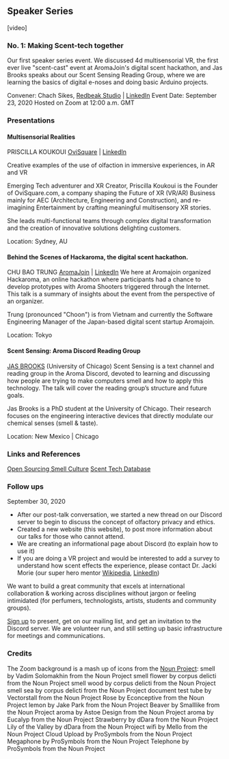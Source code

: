 ## Speaker Series

[video]

### No. 1: Making Scent-tech together
Our first speaker series event. We discussed 4d multisensorial VR, the first ever live "scent-cast" event at AromaJoin's digital scent hackathon, and Jas Brooks speaks about our Scent Sensing Reading Group, where we are learning the basics of digital e-noses and doing basic Arduino projects.

Convener: Chach Sikes, [Redbeak Studio](https://redbeakstudio.com) | [LinkedIn](https://www.linkedin.com/in/chachasikes/)
Event Date: September 23, 2020
Hosted on Zoom at 12:00 a.m. GMT

### Presentations

#### Multisensorial Realities
PRISCILLA KOUKOUI [OviSquare](https://ovisquare.com) | [LinkedIn](https://www.linkedin.com/in/priscillakoukoui/)

Creative examples of the use of olfaction in immersive experiences, in AR and VR

Emerging Tech adventurer and XR Creator, Priscilla Koukoui is the Founder of OviSquare.com, a company shaping the Future of XR (VR/AR) Business mainly for AEC (Architecture, Engineering and Construction), and re-imagining Entertainment by crafting meaningful multisensory XR stories.

She leads multi-functional teams through complex digital transformation and the creation of innovative solutions delighting customers.

Location: Sydney, AU

#### Behind the Scenes of Hackaroma, the digital scent hackathon.
CHU BAO TRUNG [AromaJoin](https://aromajoin.com/) | [LinkedIn](https://www.linkedin.com/in/trungchubao/)
We here at Aromajoin organized Hackaroma, an online hackathon where participants had a chance to develop prototypes with Aroma Shooters triggered through the Internet. This talk is a summary of insights about the event from the perspective of an organizer.

Trung (pronounced "Choon") is from Vietnam and currently the Software Engineering Manager of the Japan-based digital scent startup Aromajoin.

Location: Tokyo

#### Scent Sensing: Aroma Discord Reading Group
[JAS BROOKS](jasbrooks.net) (University of Chicago)
Scent Sensing is a text channel and reading group in the Aroma Discord, devoted to learning and discussing how people are trying to make computers smell and how to apply this technology. The talk will cover the reading group’s structure and future goals.

Jas Brooks is a PhD student at the University of Chicago. Their research focuses on the engineering interactive devices that directly modulate our chemical senses (smell & taste).

Location: New Mexico | Chicago


### Links and References
[Open Sourcing Smell Culture](https://opensourcescent.org/)
[Scent Tech Database](https://docs.google.com/spreadsheets/d/1RbPMhJDWj_mfXH-kA8j2gDbMv-n10FrhROOp5h7GpD0/edit?usp=sharing)

### Follow ups

September 30, 2020
* After our post-talk conversation, we started a new thread on our Discord server to begin to discuss the concept of olfactory privacy and ethics.
* Created a new website (this website), to post more information about our talks for those who cannot attend.
* We are creating an informational page about Discord (to explain how to use it)
* If you are doing a VR project and would be interested to add a survey to understand how scent effects the experience, please contact Dr. Jacki Morie (our super hero mentor [Wikipedia](https://en.wikipedia.org/wiki/Jacquelyn_Ford_Morie), [LinkedIn](https://www.linkedin.com/in/jackimorie26/))

We want to build a great community that excels at international collaboration & working across disciplines without jargon or feeling intimidated (for perfumers, technologists, artists, students and community groups).



[Sign up](https://airtable.com/shrKiJES3nlqxHBXx) to present, get on our mailing list, and get an invitation to the Discord server.
We are volunteer run, and still setting up basic infrastructure for meetings and communications.


### Credits
The Zoom background is a mash up of icons from the [Noun Project](https://thenounproject.com):
smell by Vadim Solomakhin from the Noun Project
smell flower by corpus delicti from the Noun Project
smell wood by corpus delicti from the Noun Project
smell sea by corpus delicti from the Noun Project
document test tube by Vectorstall from the Noun Project
Rose by Econceptive from the Noun Project
lemon by Jake Park from the Noun Project
Beaver by Smalllike from the Noun Project
aroma by Astoe Design from the Noun Project
aroma by Eucalyp from the Noun Project
Strawberry by dDara from the Noun Project
Lily of the Valley by dDara from the Noun Project
wifi by Mello from the Noun Project
Cloud Upload by ProSymbols from the Noun Project
Megaphone by ProSymbols from the Noun Project
Telephone by ProSymbols from the Noun Project
